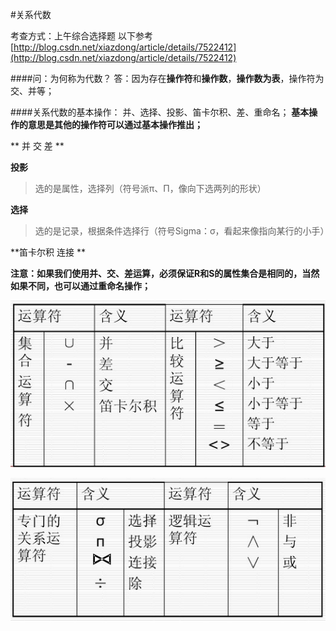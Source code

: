 #关系代数

考查方式：上午综合选择题
以下参考[http://blog.csdn.net/xiazdong/article/details/7522412](http://blog.csdn.net/xiazdong/article/details/7522412)

####问：为何称为代数？
答：因为存在**操作符**和**操作数**，**操作数为表**，操作符为交、并等；

####关系代数的基本操作：
并、选择、投影、笛卡尔积、差、重命名；
**基本操作的意思是其他的操作符可以通过基本操作推出；**

**
并
交
差
**

**投影**
> 选的是属性，选择列（符号派π、Π，像向下选两列的形状）

**选择**
> 选的是记录，根据条件选择行（符号Sigma：σ，看起来像指向某行的小手）

**笛卡尔积
连接
**

**注意：如果我们使用并、交、差运算，必须保证R和S的属性集合是相同的，当然如果不同，也可以通过重命名操作；**

![](/imgs/1.4.4-1关系代数运算符.jpg)

![](/imgs/1.4.4-2关系代数运算符.jpg)

